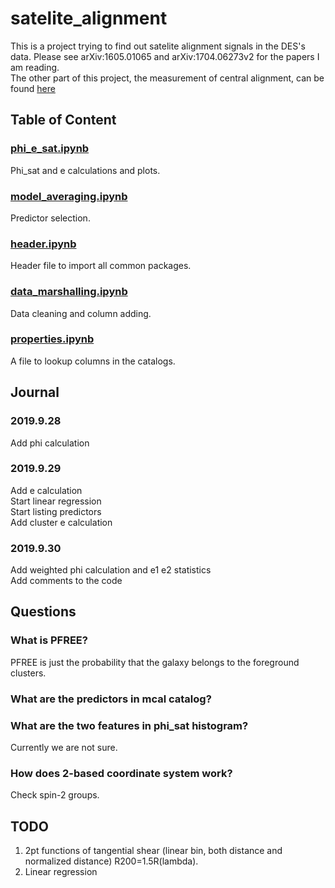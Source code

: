 # satelite_alignment 
This is a project trying to find out satelite alignment signals in the DES's data. 
Please see arXiv:1605.01065 and arXiv:1704.06273v2 for the papers I am reading. 
<br>
The other part of this project, the measurement of central alignment, can be found <a href="https://github.com/alduto/intrinsic_alignments">here</a>

## Table of Content
### <a href="https://github.com/zchvsre/sa/blob/master/lib/phi_e_sat.ipynb">phi_e_sat.ipynb</a>
Phi_sat and e calculations and plots.
### <a href="https://github.com/zchvsre/sa/blob/master/lib/model_averaging.ipynb">model_averaging.ipynb</a>
Predictor selection.
### <a href="https://github.com/zchvsre/sa/blob/master/lib/header.ipynb"> header.ipynb </a>
Header file to import all common packages.
### <a href="https://github.com/zchvsre/sa/blob/master/lib/data_marshalling.ipynb"> data_marshalling.ipynb </a>
Data cleaning and column adding.
### <a href="https://github.com/zchvsre/sa/blob/master/lib/properties.ipynb"> properties.ipynb </a>
A file to lookup columns in the catalogs.
## Journal
### 2019.9.28
Add phi calculation
### 2019.9.29
Add e calculation\
Start linear regression\
Start listing predictors\
Add cluster e calculation
### 2019.9.30
Add weighted phi calculation and e1 e2 statistics\
Add comments to the code

## Questions
### What is PFREE?
PFREE is just the probability that the galaxy belongs to the foreground clusters.
### What are the predictors in mcal catalog?

### What are the two features in phi_sat histogram?
Currently we are not sure.

### How does 2-based coordinate system work?
Check spin-2 groups.


## TODO
1. 2pt functions of tangential shear (linear bin, both distance and normalized distance)
  R200=1.5R(lambda). 
2. Linear regression
